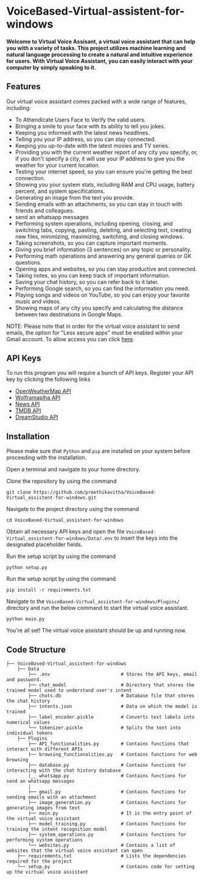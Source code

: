 # VoiceBased-Virtual-assistent-for-windows


#### Welcome to Virtual Voice Assisant, a virtual voice assistant that can help you with a variety of tasks. This project utilizes machine learning and natural language processing to create a natural and intuitive experience for users. With Virtual Voice Assistant, you can easily interact with your computer by simply speaking to it.



## Features
Our virtual voice assistant comes packed with a wide range of features, including:
- To Athendicate Users Face to Verify the valid users.
- Bringing a smile to your face with its ability to tell you jokes.
- Keeping you informed with the latest news headlines.
- Telling you your IP address, so you can stay connected.
- Keeping you up-to-date with the latest movies and TV series.
- Providing you with the current weather report of any city you specify, or, if you don't specify a city, it will use your IP address to give you the weather for your current location.
- Testing your internet speed, so you can ensure you're getting the best connection.
- Showing you your system stats, including RAM and CPU usage, battery percent, and system specifications.
- Generating an image from the text you provide.
- Sending emails with an attachments, so you can stay in touch with friends and colleagues.
- send an whatsapp messages
- Performing system operations, including opening, closing, and switching tabs, copying, pasting, deleting, and selecting text, creating new files, minimizing, maximizing, switching, and closing windows.
- Taking screenshots, so you can capture important moments.
- Giving you brief information (3 sentences) on any topic or personality.
- Performing math operations and answering any general queries or GK questions.
- Opening apps and websites, so you can stay productive and connected.
- Taking notes, so you can keep track of important information.
- Saving your chat history, so you can refer back to it later.
- Performing Google search, so you can find the information you need.
- Playing songs and videos on YouTube, so you can enjoy your favorite music and videos.
- Showing maps of any city you specify and calculating the distance between two destinations in Google Maps.<br>

NOTE: Please note that in order for the virtual voice assistant to send emails, the option for "Less secure apps" must be enabled within your Gmail account. To allow access you can click [here](https://myaccount.google.com/lesssecureapps).

## API Keys
To run this program you will require a bunch of API keys. Register your API key by clicking the following links
- [OpenWeatherMap API](https://openweathermap.org/api)
- [Wolframaplha API](https://products.wolframalpha.com/api)
- [News API](https://newsapi.org/)
- [TMDB API](https://developers.themoviedb.org/3/getting-started/introduction)
- [DreamStudio API](https://platform.stability.ai/docs/getting-started/authentication)

## Installation


Please make sure that `Python` and `pip` are installed on your system before proceeding with the installation.

Open a terminal and navigate to your home directory.

Clone the repository by using the command
```
git clone https://github.com/preethikavitha/VoiceBased-Virtual_assistent-for-windows.git
```

Navigate to the project directory using the command
```
cd VoiceBased-Virtual_assistent-for-windows
```

Obtain all necessary API keys and open the file `VoiceBased-Virtual_assistent-for-windows/Data/.env` to insert the keys into the designated placeholder fields.

Run the setup script by using the command
```
python setup.py
```
Run the setup script by using the command
```
pip install -r requirements.txt
```
Navigate to the `VoiceBased-Virtual_assistent-for-windows/Plugins/` directory and run the below command to start the virtual voice assistant.
```
python main.py
```

You're all set! The virtual voice assistant should be up and running now.

## Code Structure

    ├── VoiceBased-Virtual_assistent-for-windows
        ├── Data                              
            ├── .env                          # Stores the API keys, email and password.
            ├── chat_model                    # Directory that stores the trained model used to understand user's intent
            ├── chats.db                      # Database file that stores the chat history
            ├── intents.json                  # Data on which the model is trained
            ├── label_encoder.pickle          # Converts text labels into numerical values
            └── tokenizer.pickle              # Splits the text into individual tokens
        ├── Plugins
            ├── API_functionalities.py        # Contains functions that interact with different APIs
            ├── browsing_functionalities.py   # Contains functions for web browsing
            ├── database.py                   # Contains functions for interacting with the chat history database
            |__ whatsapp.py                   # Contains functions for send an whatsapp messages
            |
            ├── gmail.py                      # Contains functions for sending emails with an attachment
            ├── image_generation.py           # Contains functions for generating images from text
            ├── main.py                       # It is the entry point of the virtual voice assistant
            ├── model_training.py             # Contains functions for training the intent recognition model
            ├── system_operations.py          # Contains functions for performing system operations
            └── websites.py                   # Contains a list of websites that the virtual voice assistant can open
        ├── requirements.txt                  # Lists the dependencies required for the project
        └── setup.py                          # Contains code for setting up the virtual voice assistant




